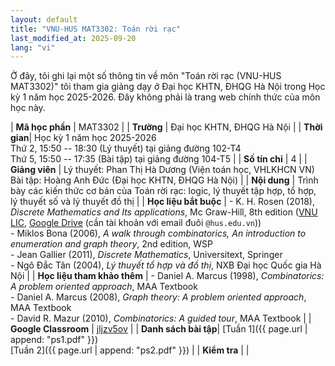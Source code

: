 ```yaml
---
layout: default
title: "VNU-HUS MAT3302: Toán rời rạc"
last_modified_at: 2025-09-20
lang: "vi"
---
```


Ở đây, tôi ghi lại một số thông tin về môn "Toán rời rạc (VNU-HUS MAT3302)" tôi tham gia giảng dạy ở Đại học KHTN, ĐHQG Hà Nội trong Học kỳ 1 năm học 2025-2026. Đây không phải là trang web chính thức của môn học này. 
<!-- Các tài liệu ở đây được chia sẻ công khai với sự đồng ý của cô Phan Thị Hà Dương. -->

| **Mã học phần** | MAT3302 |
| **Trường** | Đại học KHTN, ĐHQG Hà Nội |
| **Thời gian**| Học kỳ 1 năm học 2025-2026 <br /> Thứ 2, 15:50 -- 18:30 (Lý thuyết) tại giảng đường 102-T4 <br /> Thứ 5, 15:50 -- 17:35 (Bài tập) tại giảng đường 104-T5 |
| **Số tín chỉ** | 4 |
| **Giảng viên** | Lý thuyết: Phan Thị Hà Dương (Viện toán học, VHLKHCN VN) <br />Bài tập: Hoàng Anh Đức (Đại học KHTN, ĐHQG Hà Nội) | 
| **Nội dung** | Trình bày các kiến thức cơ bản của Toán rời rạc: logic, lý thuyết tập hợp, tổ hợp, lý thuyết số và lý thuyết đồ thị |
| **Học liệu bắt buộc** | - K. H. Rosen (2018), *Discrete Mathematics and Its applications*, Mc Graw-Hill, 8th edition ([VNU LIC](https://bookworm.vnu.edu.vn/EDetail.aspx?id=96731), [Google Drive](https://drive.google.com/file/d/1ih0TbsAnGfU01spxlxdrxmhy2Fx1usxR/view?usp=sharing) (cần tài khoản với email đuôi `@hus.edu.vn`)) <br /> - Miklos Bona (2006), *A walk through combinatorics, An introduction to enumeration and graph theory*, 2nd edition, WSP <br /> - Jean Gallier (2011), *Discrete Mathematics*, Universitext, Springer <br /> - Ngô Đắc Tân (2004), *Lý thuyết tổ hợp và đồ thị*, NXB Đại học Quốc gia Hà Nội |
| **Học liệu tham khảo thêm** | - Daniel A. Marcus (1998), *Combinatorics: A problem oriented approach*, MAA Textbook <br /> - Daniel A. Marcus (2008), *Graph theory: A problem oriented approach*, MAA Textbook <br /> - David R. Mazur (2010), *Combinatorics: A guided tour*, MAA Textbook |
| **Google Classroom** | [jljzv5ov](https://classroom.google.com/c/ODAwMzkxNzA3OTEy?cjc=jljzv5ov) | 
| **Danh sách bài tập**| [Tuần 1]({{ page.url | append: "ps1.pdf" }}) <br> [Tuần 2]({{ page.url | append: "ps2.pdf" }}) |
| **Kiểm tra** |  |
